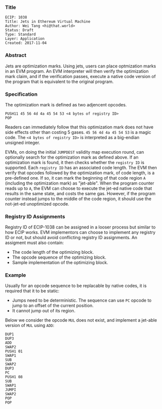 ### Title

    ECIP: 1038
    Title: Jets in Ethereum Virtual Machine
    Author: Wei Tang <hi@that.world>
    Status: Draft
    Type: Standard
    Layer: Application
    Created: 2017-11-04
    
### Abstract

Jets are optimization marks. Using jets, users can place optmization marks in an EVM program. An EVM interpreter will then verify the optimization mark claim, and if the verification passes, execute a native code version of the program that is equivalent to the original program.

### Specification

The optimization mark is defined as two adjencent opcodes.

```
PUSH11 45 56 4d 4a 45 54 53 <4 bytes of registry ID>
POP
```

Readers can immediately follow that this optimization mark does not have side effects other than costing 5 gases. `45 56 4d 4a 45 54 53` is a magic code. The `<4 bytes of registry ID>` is interpreted as a big-endian unsigned integer.

EVMs, on doing the initial `JUMPDEST` validity map execution round, can optionally search for the optimization mark as defined above. If an optimization mark is found, it then checks whether the `registry ID` is supported. Each `registry ID` has an associated code length. The EVM then verify that opcodes followed by the optimization mark, of code length, is a pre-defined one. If so, it can mark the beginning of that code region `A` (including the optimization mark) as "jet-able". When the program counter reads up to `A`, the EVM can choose to execute the jet-ed native code that results in the same state, and costs the same gas. However, if the program counter instead jumps to the middle of the code region, it should use the not-jet-ed unoptimized opcode.

### Registry ID Assignments

Registry ID of ECIP-1038 can be assigned in a looser process but similar to how ECIP works. EVM implementors can choose to implement any registry ID or not, but should avoid conflicting registry ID assignments. An assigment must also contain:

* The code length of the optimizing block.
* The opcode sequence of the optimizing block.
* Sample implementation of the optimizing block.

### Example

Usually for an opcode sequence to be replacable by native codes, it is required that it to be static:

* Jumps need to be deterministic. The sequence can use `PC` opcode to jump to an offset of the current position.
* It cannot jump out of its region.

Below we consider the opcode `MUL` does not exist, and implement a jet-able version of `MUL` using `ADD`:

```
DUP1
DUP3
ADD
SWAP2
PUSH1 01
SWAP1
SUB
SWAP2
DUP3
PC
PUSH1 08
SUB
SWAP1
JUMPI
SWAP2
POP
POP
```
